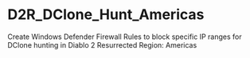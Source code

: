 # D2R_DClone_Hunt_Americas
Create Windows Defender Firewall Rules to block specific IP ranges for DClone hunting in Diablo 2 Resurrected Region: Americas
